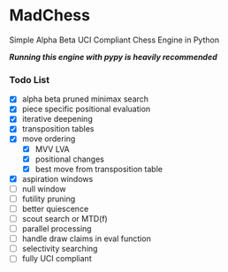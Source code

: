 # MadChess

Simple Alpha Beta UCI Compliant Chess Engine in Python

***Running this engine with pypy is heavily recommended***

### Todo List

- [x] alpha beta pruned minimax search
- [x] piece specific positional evaluation
- [x] iterative deepening
- [x] transposition tables
- [x] move ordering
    - [x] MVV LVA
    - [x] positional changes
    - [x] best move from transposition table
- [x] aspiration windows
- [ ] null window
- [ ] futility pruning
- [ ] better quiescence
- [ ] scout search or MTD(f)
- [ ] parallel processing
- [ ] handle draw claims in eval function
- [ ] selectivity searching
- [ ] fully UCI compliant
